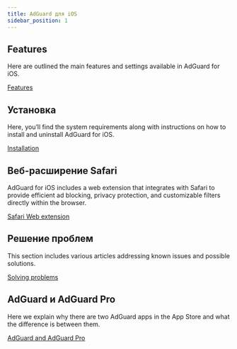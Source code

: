 ```yaml
---
title: AdGuard для iOS
sidebar_position: 1
---
```


## Features

Here are outlined the main features and settings available in AdGuard for iOS.

[Features](/adguard-for-ios/features/features.md)

## Установка

Here, you’ll find the system requirements along with instructions on how to install and uninstall AdGuard for iOS.

[Installation](/adguard-for-ios/installation.md)

## Веб-расширение Safari

AdGuard for iOS includes a web extension that integrates with Safari to provide efficient ad blocking, privacy protection, and customizable filters directly within the browser.

[Safari Web extension](/adguard-for-ios/web-extension.md)

## Решение проблем

This section includes various articles addressing known issues and possible solutions.

[Solving problems](/adguard-for-ios/solving-problems/solving-problems.md)

## AdGuard и AdGuard Pro

Here we explain why there are two AdGuard apps in the App Store and what the difference is between them.

[AdGuard and AdGuard Pro](/adguard-for-ios/adguard-and-adguard-pro.md)
